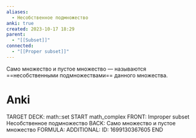 ```yaml
---
aliases:
  - Несобственное подмножество
anki: true
created: 2023-10-17 18:29
parent:
  - "[[Subset]]"
connected:
  - "[[Proper subset]]"
---
```

Cамо множество и пустое множество — называются ==несобственными подмножествами== данного множества.


# Anki
TARGET DECK: math::set
START
math_complex
FRONT: Improper subset
Несобственное подмножество
BACK: Cамо множество и пустое множество
FORMULA: 
ADDITIONAL:
ID: 1699130367605
END











